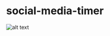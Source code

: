 # social-media-timer

![alt text](https://cdn.discordapp.com/attachments/605946561821802532/922051686275620904/stupidass2.png)

